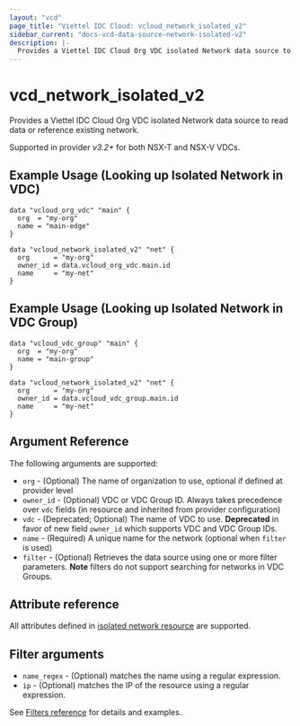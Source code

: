 ```yaml
---
layout: "vcd"
page_title: "Viettel IDC Cloud: vcloud_network_isolated_v2"
sidebar_current: "docs-vcd-data-source-network-isolated-v2"
description: |-
  Provides a Viettel IDC Cloud Org VDC isolated Network data source to read data or reference existing network.
---
```


# vcd\_network\_isolated\_v2

Provides a Viettel IDC Cloud Org VDC isolated Network data source to read data or reference existing network.

Supported in provider *v3.2+* for both NSX-T and NSX-V VDCs.

## Example Usage (Looking up Isolated Network in VDC)

```hcl
data "vcloud_org_vdc" "main" {
  org  = "my-org"
  name = "main-edge"
}

data "vcloud_network_isolated_v2" "net" {
  org      = "my-org"
  owner_id = data.vcloud_org_vdc.main.id
  name     = "my-net"
}
```

## Example Usage (Looking up Isolated Network in VDC Group)

```hcl
data "vcloud_vdc_group" "main" {
  org  = "my-org"
  name = "main-group"
}

data "vcloud_network_isolated_v2" "net" {
  org      = "my-org"
  owner_id = data.vcloud_vdc_group.main.id
  name     = "my-net"
}
```

## Argument Reference

The following arguments are supported:

* `org` - (Optional) The name of organization to use, optional if defined at provider level
* `owner_id` - (Optional) VDC or VDC Group ID. Always takes precedence over `vdc` fields (in resource
and inherited from provider configuration)
* `vdc` - (Deprecated; Optional) The name of VDC to use. **Deprecated**  in favor of new field
  `owner_id` which supports VDC and VDC Group IDs.
* `name` - (Required) A unique name for the network (optional when `filter` is used)
* `filter` - (Optional) Retrieves the data source using one or more filter parameters. **Note**
  filters do not support searching for networks in VDC Groups.

## Attribute reference

All attributes defined in [isolated network resource](/providers/vmware/vcd/latest/docs/resources/network_isolated_v2#attribute-reference) are supported.

## Filter arguments

* `name_regex` - (Optional) matches the name using a regular expression.
* `ip` - (Optional) matches the IP of the resource using a regular expression.

See [Filters reference](/providers/vmware/vcd/latest/docs/guides/data_source_filters) for details and examples.
